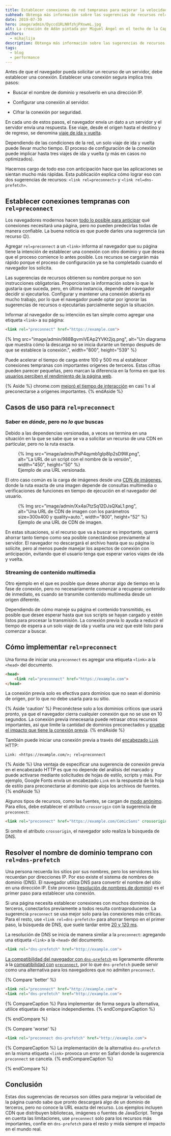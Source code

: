 ```yaml
---
title: Establecer conexiones de red tempranas para mejorar la velocidad percibida de la página
subhead: Obtenga más información sobre las sugerencias de recursos rel=preconnect y rel=dns-prefetch y cómo usarlas.
date: 2019-07-30
hero: image/admin/Dyccd1RLN0fzhjPXswmL.jpg
alt: La creación de Adán pintada por Miguel Ángel en el techo de la Capilla Sixtina
authors:
  - mihajlija
description: Obtenga más información sobre las sugerencias de recursos rel=preconnect y rel=dns-prefetch y cómo usarlas.
tags:
  - blog
  - performance
---
```


Antes de que el navegador pueda solicitar un recurso de un servidor, debe establecer una conexión. Establecer una conexión segura implica tres pasos:

- Buscar el nombre de dominio y resolverlo en una dirección IP.

- Configurar una conexión al servidor.

- Cifrar la conexión por seguridad.

En cada uno de estos pasos, el navegador envía un dato a un servidor y el servidor envía una respuesta. Ese viaje, desde el origen hasta el destino y de regreso, se denomina [viaje de ida y vuelta](https://developer.mozilla.org/docs/Glossary/Round_Trip_Time_(RTT)).

Dependiendo de las condiciones de la red, un solo viaje de ida y vuelta puede llevar mucho tiempo. El proceso de configuración de la conexión puede implicar hasta tres viajes de ida y vuelta (y más en casos no optimizados).

Hacernos cargo de todo eso con anticipación hace que las aplicaciones se sientan mucho más rápidas. Esta publicación explica cómo lograr eso con dos sugerencias de recursos: `<link rel=preconnect>` y `<link rel=dns-prefetch>`.

## Establecer conexiones tempranas con `rel=preconnect`

Los navegadores modernos hacen [todo lo posible para anticipar](https://www.igvita.com/posa/high-performance-networking-in-google-chrome/#tcp-pre-connect) qué conexiones necesitará una página, pero no pueden predecirlas todas de manera confiable. La buena noticia es que puede darles una sugerencia (un recurso 😉).

Agregar `rel=preconnect` a un `<link>` informa al navegador que su página tiene la intención de establecer una conexión con otro dominio y que desea que el proceso comience lo antes posible. Los recursos se cargarán más rápido porque el proceso de configuración ya se ha completado cuando el navegador los solicita.

Las sugerencias de recursos obtienen su nombre porque no son instrucciones obligatorias. Proporcionan la información sobre lo que le gustaría que suceda, pero, en última instancia, depende del navegador decidir si ejecutarlos. Configurar y mantener una conexión abierta es mucho trabajo, por lo que el navegador puede optar por ignorar las sugerencias de recursos o ejecutarlas parcialmente según la situación.

Informar al navegador de su intención es tan simple como agregar una etiqueta `<link>` a su página:

```html
<link rel="preconnect" href="https://example.com">
```

{% Img src="image/admin/988BgvmiVEAp2YVKt2jq.png", alt="Un diagrama que muestra cómo la descarga no se inicia durante un tiempo después de que se establece la conexión.", width="800", height="539" %}

Puede acelerar el tiempo de carga entre 100 y 500 ms al establecer conexiones tempranas con importantes orígenes de terceros. Estas cifras pueden parecer pequeñas, pero marcan la diferencia en la forma en que los [usuarios perciben el rendimiento de la página web](https://developers.google.com/web/fundamentals/performance/rail#ux).

{% Aside %} chrome.com [mejoró el tiempo de interacción](https://twitter.com/addyosmani/status/1090874825286000640) en casi 1 s al preconectarse a orígenes importantes. {% endAside %}

## Casos de uso para `rel=preconnect`

### Saber en *dónde*, pero no *lo que* buscas

Debido a las dependencias versionadas, a veces se termina en una situación en la que se sabe que se va a solicitar un recurso de una CDN en particular, pero no la ruta exacta.

<figure>{% Img src="image/admin/PsP4qymb1gIp8Ip2sD9W.png", alt="La URL de un script con el nombre de la versión", width="450", height="50" %} <figcaption>Ejemplo de una URL versionada.</figcaption></figure>

El otro caso común es la carga de imágenes desde una [CDN de imágenes](/image-cdns), donde la ruta exacta de una imagen depende de consultas multimedia o verificaciones de funciones en tiempo de ejecución en el navegador del usuario.

<figure>{% Img src="image/admin/Xx4ai7tzSq12DJsQXaL1.png", alt="Una URL de CDN de imagen con los parámetros size=300x400 y quality=auto.", width="800", height="52" %} <figcaption>Ejemplo de una URL de CDN de imagen.</figcaption></figure>

En estas situaciones, si el recurso que va a buscar es importante, querrá ahorrar tanto tiempo como sea posible conectándose previamente al servidor. El navegador no descargará el archivo hasta que su página lo solicite, pero al menos puede manejar los aspectos de conexión con anticipación, evitando que el usuario tenga que esperar varios viajes de ida y vuelta.

### Streaming de contenido multimedia

Otro ejemplo en el que es posible que desee ahorrar algo de tiempo en la fase de conexión, pero no necesariamente comenzar a recuperar contenido de inmediato, es cuando se transmite contenido multimedia desde un origen diferente.

Dependiendo de cómo maneje su página el contenido transmitido, es posible que desee esperar hasta que sus scripts se hayan cargado y estén listos para procesar la transmisión. La conexión previa lo ayuda a reducir el tiempo de espera a un solo viaje de ida y vuelta una vez que esté listo para comenzar a buscar.

## Cómo implementar `rel=preconnect`

Una forma de iniciar una `preconnect` es agregar una etiqueta `<link>` a la `<head>` del documento.

```html
<head>
    <link rel="preconnect" href="https://example.com">
</head>
```

La conexión previa solo es efectiva para dominios que no sean el dominio de origen, por lo que no debe usarla para su sitio.

{% Aside 'caution' %} Preconéctese solo a los dominios críticos que usará pronto, ya que el navegador cierra cualquier conexión que no se use en 10 segundos. La conexión previa innecesaria puede retrasar otros recursos importantes, así que limite la cantidad de dominios preconectados y [pruebe el impacto que tiene la conexión previa](https://andydavies.me/blog/2019/08/07/experimenting-with-link-rel-equals-preconnect-using-custom-script-injection-in-webpagetest/). {% endAside %}

También puede iniciar una conexión previa a través del [encabezado `Link`](https://developer.mozilla.org/docs/Web/HTTP/Headers/Link) HTTP:

`Link: <https://example.com/>; rel=preconnect`

{% Aside %} Una ventaja de especificar una sugerencia de conexión previa en el encabezado HTTP es que no depende del análisis del marcado y puede activarse mediante solicitudes de hojas de estilo, scripts y más. Por ejemplo, Google Fonts envía un encabezado `Link` en la respuesta de la hoja de estilo para preconectarse al dominio que aloja los archivos de fuentes. {% endAside %}

Algunos tipos de recursos, como las fuentes, se cargan de [modo anónimo](https://www.w3.org/TR/css-fonts-3/#font-fetching-requirements). Para ellos, debe establecer el atributo `crossorigin` con la sugerencia de `preconnect`:

```html
<link rel="preconnect" href="https://example.com/ComicSans" crossorigin>
```

Si omite el atributo `crossorigin`, el navegador solo realiza la búsqueda de DNS.

## Resolver el nombre de dominio temprano con `rel=dns-prefetch`

Una persona recuerda los sitios por sus nombres, pero los servidores los recuerdan por direcciones IP. Por eso existe el sistema de nombres de dominio (DNS). El navegador utiliza DNS para convertir el nombre del sitio en una dirección IP. Este proceso ([resolución de nombres de dominio](https://hacks.mozilla.org/2018/05/a-cartoon-intro-to-dns-over-https/)) es el primer paso para establecer una conexión.

Si una página necesita establecer conexiones con muchos dominios de terceros, conectarlos previamente a todos resulta contraproducente. La sugerencia `preconnect` se usa mejor solo para las conexiones más críticas. Para el resto, use `<link rel=dns-prefetch>` para ahorrar tiempo en el primer paso, la búsqueda de DNS, que suele tardar entre [20 y 120 ms](https://www.keycdn.com/support/reduce-dns-lookups).

La resolución de DNS se inicia de manera similar a la `preconnect`: agregando una etiqueta `<link>` a la `<head>` del documento.

```html
<link rel="dns-prefetch" href="http://example.com">
```

[La compatibilidad del navegador con `dns-prefetch`](https://caniuse.com/#search=dns-prefetch) es ligeramente diferente a la [compatibilidad con](https://caniuse.com/#search=preconnect) [`preconnect`](https://caniuse.com/#search=preconnect), por lo que `dns-prefetch` puede servir como una alternativa para los navegadores que no admiten `preconnect`.

{% Compare 'better' %}

```html
<link rel="preconnect" href="http://example.com">
<link rel="dns-prefetch" href="http://example.com">
```

{% CompareCaption %} Para implementar de forma segura la alternativa, utilice etiquetas de enlace independientes. {% endCompareCaption %}

{% endCompare %}

{% Compare 'worse' %}

```html
<link rel="preconnect dns-prefetch" href="http://example.com">
```

{% CompareCaption %} La implementación de la alternativa  `dns-prefetch` en la misma etiqueta `<link>` provoca un error en Safari donde la sugerencia `preconnect` se cancela. {% endCompareCaption %}

{% endCompare %}

## Conclusión

Estas dos sugerencias de recursos son útiles para mejorar la velocidad de la página cuando sabe que pronto descargará algo de un dominio de terceros, pero no conoce la URL exacta del recurso. Los ejemplos incluyen CDN que distribuyen bibliotecas, imágenes o fuentes de JavaScript. Tenga en cuenta las limitaciones, use `preconnect` solo para los recursos más importantes, confíe en `dns-prefetch` para el resto y mida siempre el impacto en el mundo real.
